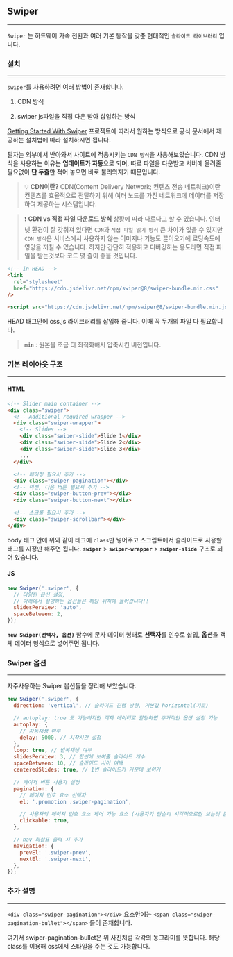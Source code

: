 ## Swiper

---

`Swiper` 는 하드웨어 가속 전환과 여러 기본 동작을 갖춘 현대적인 `슬라이드 라이브러리` 입니다.

### 설치

---

`swiper`를 사용하려면 여러 방법이 존재합니다.

1. CDN 방식

2. swiper js파일을 직접 다운 받아 삽입하는 방식

[Getting Started With Swiper](https://swiperjs.com/get-started)
프로젝트에 따라서 원하는 방식으로 공식 문서에서 제공하는 설치법에 따라 설치하시면 됩니다.

필자는 외부에서 받아와서 사이트에 적용시키는 `CDN 방식`을 사용해보았습니다.
CDN 방식을 사용하는 이유는 **업데이트가 자동**으로 되며, 따로 파일을 다운받고 서버에 올려줄 필요없이 **단 두줄**만 적어 놓으면 바로 불러와지기 때문입니다.

> 💡 **CDN이란?**
> CDN(Content Delivery Network; 컨텐츠 전송 네트워크)이란 컨텐츠를 효율적으로 전달하기 위해 여러 노드를 가진 네트워크에 데이터를 저장하여 제공하는 시스템입니다.

> ❗️ **CDN vs 직접 파일 다운로드 방식**
> 상황에 따라 다르다고 할 수 있습니다.
> 인터넷 환경이 잘 갖춰져 있다면 `CDN`과 `직접 파일 읽기 방식` 큰 차이가 없을 수 있지만 `CDN 방식`은 서비스에서 사용하지 않는 이미지나 기능도 끌어오기에 로딩속도에 영양을 끼칠 수 있습니다.
> 하지만 간단히 적용하고 디버깅하는 용도라면 직접 파일을 받는것보다 코드 몇 줄이 좋을 것입니다.

```html
<!-- in HEAD -->
<link
  rel="stylesheet"
  href="https://cdn.jsdelivr.net/npm/swiper@8/swiper-bundle.min.css"
/>

<script src="https://cdn.jsdelivr.net/npm/swiper@8/swiper-bundle.min.js"></script>
```

HEAD 태그안에 css,js 라이브러리를 삽입해 줍니다.
이때 꼭 두개의 파일 다 필요합니다.

> **`min`** : 원본을 조금 더 최적화해서 압축시킨 버전입니다.

### 기본 레이아웃 구조

---

#### HTML

```html
<!-- Slider main container -->
<div class="swiper">
  <!-- Additional required wrapper -->
  <div class="swiper-wrapper">
    <!-- Slides -->
    <div class="swiper-slide">Slide 1</div>
    <div class="swiper-slide">Slide 2</div>
    <div class="swiper-slide">Slide 3</div>
    ...
  </div>

  <!-- 페이징 필요시 추가 -->
  <div class="swiper-pagination"></div>
  <!-- 이전, 다음 버튼 필요시 추가 -->
  <div class="swiper-button-prev"></div>
  <div class="swiper-button-next"></div>

  <!-- 스크롤 필요시 추가 -->
  <div class="swiper-scrollbar"></div>
</div>
```

body 태그 안에 위와 같이 태그에 `class`만 넣어주고 스크립트에서 슬라이드로 사용할 태그를 지정만 해주면 됩니다.
**`swiper`** > **`swiper-wrapper`** > **`swiper-slide`** 구조로 되어 있습니다.

#### JS

```js
new Swiper('.swiper', {
  // 다양한 옵션 설정,
  // 아래에서 설명하는 옵션들은 해당 위치에 들어갑니다!!
  slidesPerView: 'auto',
  spaceBetween: 2,
});
```

**`new Swiper(선택자, 옵션)`** 함수에 문자 데이터 형태로 **선택자**를 인수로 삽입, **옵션**을 객체 데이터 형식으로 넣어주면 됩니다.

### Swiper 옵션

---

자주사용하는 Swiper 옵션들을 정리해 보았습니다.

```js
new Swiper('.swiper', {
  direction: 'vertical', // 슬라이드 진행 방향, 기본값 horizontal(가로)

  // autoplay: true 도 가능하지만 객체 데이터로 할당하면 추가적인 옵션 설정 가능
  autoplay: {
    // 자동재생 여부
    delay: 5000, // 시작시간 설정
  },
  loop: true, // 반복재생 여부
  slidesPerView: 3, // 한번에 보여줄 슬라이드 개수
  spaceBetween: 10, // 슬라이드 사이 여백
  centeredSlides: true, // 1번 슬라이드가 가운데 보이기

  // 페이저 버튼 사용자 설정
  pagination: {
    // 페이지 번호 요소 선택자
    el: '.promotion .swiper-pagination',

    // 사용자의 페이지 번호 요소 제어 가능 요소 (사용자가 단순히 시각적으로만 보는것 뿐만아니라 눌러서 제어할 수 있는지에 대한 여부)
    clickable: true,
  },

  // nav 화살표 출력 시 추가
  navigation: {
    prevEl: '.swiper-prev',
    nextEl: '.swiper-next',
  },
});
```

### 추가 설명

---

`<div class="swiper-pagination"></div>` 요소안에는
`<span class="swiper-pagination-bullet"></span>` 들이 존재합니다.

여기서 swiper-pagination-bullet은 위 사진처럼 각각의 동그라미를 뜻합니다.
해당 class를 이용해 css에서 스타일을 주는 것도 가능합니다.
